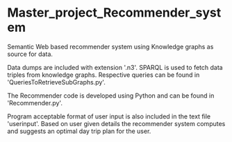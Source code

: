 # Master_project_Recommender_system

Semantic Web based recommender system using Knowledge graphs as source for data. 

Data dumps are included with extension '.n3'. SPARQL is used to fetch data triples from knowledge graphs. Respective queries can be found in 'QueriesToRetrieveSubGraphs.py'.

The Recommender code is developed using Python and can be found in 'Recommender.py'.

Program acceptable format of user input is also included in the text file 'userinput'. Based on user given details the recommender system computes and suggests an optimal day trip plan for the user.
